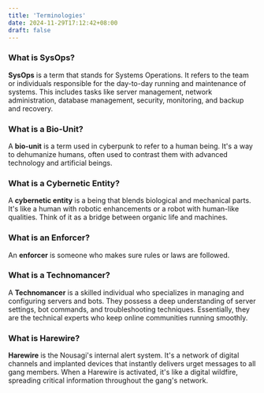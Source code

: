 ```yaml
---
title: 'Terminologies'
date: 2024-11-29T17:12:42+08:00
draft: false
---
```


### What is SysOps?

**SysOps** is a term that stands for Systems Operations. It refers to the team or individuals responsible for the day-to-day running and maintenance of systems. This includes tasks like server management, network administration, database management, security, monitoring, and backup and recovery.

### What is a Bio-Unit?

A **bio-unit** is a term used in cyberpunk to refer to a human being. It's a way to dehumanize humans, often used to contrast them with advanced technology and artificial beings.

### What is a Cybernetic Entity?

A **cybernetic entity** is a being that blends biological and mechanical parts. It's like a human with robotic enhancements or a robot with human-like qualities. Think of it as a bridge between organic life and machines.

### What is an Enforcer?

An **enforcer** is someone who makes sure rules or laws are followed.

### What is a Technomancer?

A **Technomancer** is a skilled individual who specializes in managing and configuring servers and bots. They possess a deep understanding of server settings, bot commands, and troubleshooting techniques. Essentially, they are the technical experts who keep online communities running smoothly.

### What is Harewire?

**Harewire** is the Nousagi's internal alert system. It's a network of digital channels and implanted devices that instantly delivers urget messages to all gang members. When a Harewire is activated, it's like a digital wildfire, spreading critical information throughout the gang's network.
